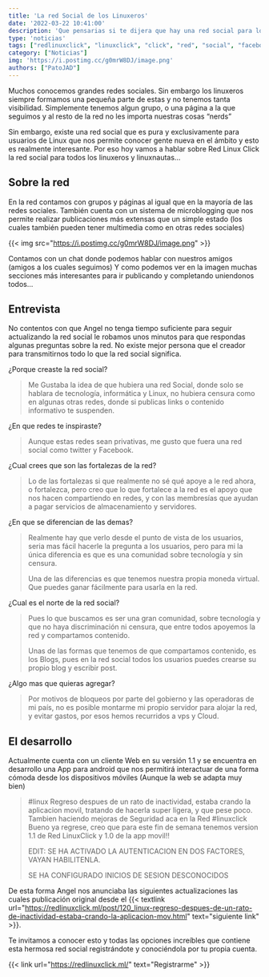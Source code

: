 ```yaml
---
title: 'La red Social de los Linuxeros'
date: '2022-03-22 10:41:00'
description: 'Que pensarias si te dijera que hay una red social para los linuxeros y linuxnautas de todo el mundo. ¿Cuánto tardarías en ir a unirte?'
type: 'noticias'
tags: ["redlinuxclick", "linuxclick", "click", "red", "social", "facebook", "instagram", "mastodon", "twitter", "time", "popcorn time"]
category: ["Noticias"]
img: 'https://i.postimg.cc/g0mrW8DJ/image.png'
authors: ["PatoJAD"]
---
```


Muchos conocemos grandes redes sociales. Sin embargo los linuxeros siempre formamos una pequeña parte de estas y no tenemos tanta visibilidad. Simplemente tenemos algun grupo, o una página a la que seguimos y al resto de la red no les importa nuestras cosas “nerds”

Sin embargo, existe una red social que es pura y exclusivamente para usuarios de Linux que nos permite conocer gente nueva en el ámbito y esto es realmente interesante. Por eso hoy vamos a hablar sobre Red Linux Click la red social para todos los linuxeros y linuxnautas…

## Sobre la red

En la red contamos con grupos y páginas al igual que en la mayoría de las redes sociales. También cuenta con un sistema de microblogging que nos permite realizar publicaciones más extensas que un simple estado (los cuales también pueden tener multimedia como en otras redes sociales)

{{< img src="https://i.postimg.cc/g0mrW8DJ/image.png" >}}

Contamos con un chat donde podemos hablar con nuestros amigos (amigos a los cuales seguimos) Y como podemos ver en la imagen muchas secciones más interesantes para ir publicando y completando uniendonos todos…

## Entrevista

No contentos con que Angel no tenga tiempo suficiente para seguir actualizando la red social le robamos unos minutos para que respondas algunas preguntas sobre la red. No existe mejor persona que el creador para transmitirnos todo lo que la red social significa.

¿Porque creaste la red social?

> Me Gustaba la idea de que hubiera una red Social, donde solo se hablara de tecnología, informática y Linux, no hubiera censura como en algunas otras redes, donde si publicas links o contenido informativo te suspenden.


¿En que redes te inspiraste?

> Aunque estas redes sean privativas, me gusto que fuera una red social como twitter y Facebook.


¿Cual crees que son las fortalezas de la red?

> Lo de las fortalezas si que realmente no sé qué apoye a le red ahora, o fortalezca, pero creo que lo que fortalece a la red es el apoyo que nos hacen compartiendo en redes, y con las membresías que ayudan a pagar servicios de almacenamiento y servidores.

¿En que se diferencian de las demas?

> Realmente hay que verlo desde el punto de vista de los usuarios, seria mas fácil hacerle la pregunta a los usuarios, pero para mi la única diferencia es que es una comunidad sobre tecnología y sin censura.
>
> Una de las diferencias es que tenemos nuestra propia moneda virtual. Que puedes ganar fácilmente para usarla en la red.


¿Cual es el norte de la red social?

> Pues lo que buscamos es ser una gran comunidad, sobre tecnología y que no haya discriminación ni censura, que entre todos apoyemos la red y compartamos contenido.
>
> Unas de las formas que tenemos de que compartamos contenido, es los Blogs, pues en la red social todos los usuarios puedes crearse su propio blog y escribir post.

¿Algo mas que quieras agregar?

> Por motivos de bloqueos por parte del gobierno y las operadoras de mi país, no es posible montarme mi propio servidor para alojar la red, y evitar gastos, por esos hemos recurridos a vps y Cloud.

## El desarrollo

Actualmente cuenta con un cliente Web en su versión 1.1 y se encuentra en desarrollo una App para android que nos permitirá interactuar de una forma cómoda desde los dispositivos móviles (Aunque la web se adapta muy bien)

> #linux Regreso despues de un rato de inactividad, estaba crando la aplicacion movil, tratando de hacerla super ligera, y que pese poco.
Tambien haciendo mejoras de Seguridad aca en la Red #linuxclick
Bueno ya regrese, creo que para este fin de semana tenemos version 1.1 de Red LinuxClick y 1.0 de la app movil!!
>
>
> EDIT:
> SE HA ACTIVADO LA AUTENTICACION EN DOS FACTORES, VAYAN HABILITENLA.
>
> SE HA CONFIGURADO INICIOS DE SESION DESCONOCIDOS

De esta forma Angel nos anunciaba las siguientes actualizaciones las cuales publicación original desde el {{< textlink url="https://redlinuxclick.ml/post/120_linux-regreso-despues-de-un-rato-de-inactividad-estaba-crando-la-aplicacion-mov.html" text="siguiente link" >}}.

Te invitamos a conocer esto y todas las opciones increíbles que contiene esta hermosa red social registrándote y conociéndola por tu propia cuenta.

{{< link url="https://redlinuxclick.ml/" text="Registrarme" >}}
